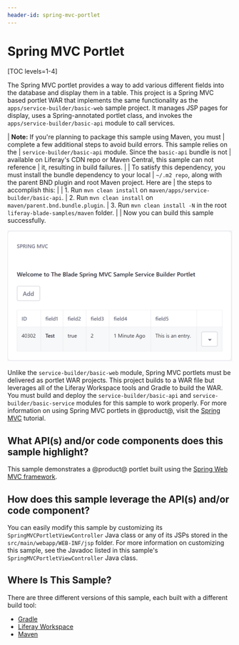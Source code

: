 ```yaml
---
header-id: spring-mvc-portlet
---
```


# Spring MVC Portlet

[TOC levels=1-4]

The Spring MVC portlet provides a way to add various different fields into the
database and display them in a table. This project is a Spring MVC based portlet
WAR that implements the same functionality as the
`apps/service-builder/basic-web` sample project. It manages JSP pages for
display, uses a Spring-annotated portlet class, and invokes the
`apps/service-builder/basic-api` module to call services.

| **Note:** If you're planning to package this sample using Maven, you must
| complete a few additional steps to avoid build errors. This sample relies on the
| `service-builder/basic-api` module. Since the `basic-api` bundle is not
| available on Liferay's CDN repo or Maven Central, this sample can not reference
| it, resulting in build failures.
| 
| To satisfy this dependency, you must install the bundle dependency to your local
| `~/.m2 repo`, along with the parent BND plugin and root Maven project. Here are
| the steps to accomplish this:
| 
| 1.  Run `mvn clean install` on `maven/apps/service-builder/basic-api`.
| 2.  Run `mvn clean install` on `maven/parent.bnd.bundle.plugin`.
| 3.  Run `mvn clean install -N` in the root `liferay-blade-samples/maven` folder.
| 
| Now you can build this sample successfully.

![Figure 1: Click *Add* and fill out the sample fields to generate a custom entry in the portlet's table.](../../../images/spring-mvc-portlet.png)

Unlike the `service-builder/basic-web` module, Spring MVC portlets must be
delivered as portlet WAR projects. This project builds to a WAR file but
leverages all of the Liferay Workspace tools and Gradle to build the WAR. You
must build and deploy the `service-builder/basic-api` and
`service-builder/basic-service` modules for this sample to work properly. For
more information on using Spring MVC portlets in @product@, visit the
[Spring MVC](/docs/7-1/tutorials/-/knowledge_base/t/spring-mvc) tutorial.

## What API(s) and/or code components does this sample highlight?

This sample demonstrates a @product@ portlet built using the
[Spring Web MVC framework](https://docs.spring.io/spring/docs/current/spring-framework-reference/html/mvc.html).

## How does this sample leverage the API(s) and/or code component?

You can easily modify this sample by customizing its
`SpringMVCPortletViewController` Java class or any of its JSPs stored in the
`src/main/webapp/WEB-INF/jsp` folder. For more information on customizing this
sample, see the Javadoc listed in this sample's `SpringMVCPortletViewController`
Java class.

## Where Is This Sample?

There are three different versions of this sample, each built with a different
build tool:

- [Gradle](https://github.com/liferay/liferay-blade-samples/tree/7.1/gradle/apps/springmvc-portlet)
- [Liferay Workspace](https://github.com/liferay/liferay-blade-samples/tree/7.1/liferay-workspace/wars/springmvc-portlet)
- [Maven](https://github.com/liferay/liferay-blade-samples/tree/7.1/maven/apps/springmvc-portlet)
